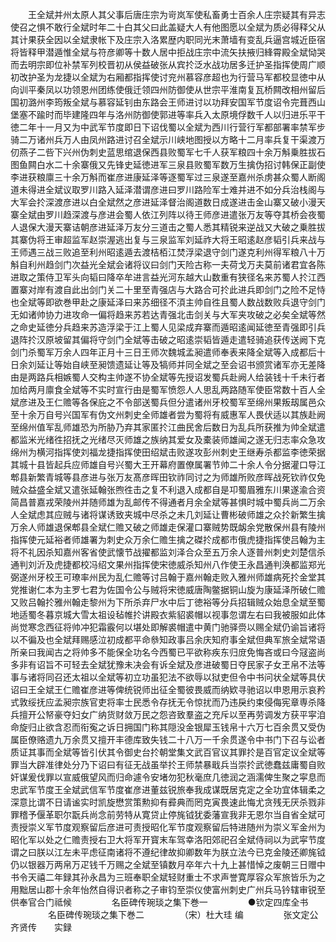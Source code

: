 <!-- { "loadSidebar": true } -->
　　王全斌并州太原人其父事后唐庄宗为岢岚军使私畜勇士百余人庄宗疑其有异志使召之惧不敢行全斌时年二十白其父曰此盖疑大人有他图愿以全斌为质必得释父从其计果获全因以全斌隶帐下及庄宗入洛累歴内职同光末萧墙有变乱兵逼宫城近臣宿将皆释甲潜遁惟全斌与符彦卿等十数人居中拒战庄宗中流矢扶掖归綘霄殿全斌恸哭而去明宗即位补禁军列校晋初从侯益破张从宾扵泛水战功居多迁护圣指挥使周广顺初改护圣为龙捷以全斌为右厢都指挥使讨兖州慕容彦超也为行营马军都校显徳中从向训平秦凤以功领恩州团练使俄迁领四州防御使从世宗平淮南复瓦桥闗改相州留后国初潞州李筠叛全斌与慕容延钊由东路会王师进讨以功拜安国军节度诏令完葺西山堡塞不踰时而毕建隆四年与洛州防御使郭进等率兵入太原境俘数千人以归进乐平干徳二年十一月又为中武军节度即日下诏伐蜀以全斌为西川行营行军都部署率禁军步骑二万诸州兵万人由凤州路进讨召全斌示川峡地图授以方略十二月率兵复干渠渡万仞燕子二呰下兴州伪刺史蓝思绾退保西县败蜀军七千人获军粮四十余万斛乗胜拔石图鱼闗白水二十余寨俄又先锋史延徳进军三泉县败蜀军数万生擒伪招讨韩保正副使李进获粮廪三十余万斛而崔彦进康延泽等逐蜀军过三泉遂至嘉州杀虏甚众蜀人断阁道未得进全斌议取罗川路入延泽潜谓彦进曰罗川路险军士难并进不如分兵治栈阁与大军会扵深渡彦进以白全斌然之彦进延泽督治阁道数日成遂进击金山寨又破小漫天寨全斌由罗川趋深渡与彦进会蜀人依江列阵以待王师彦进遣张万友等夺其桥会夜蜀人退保大漫天寨诘朝彦进延泽万友分三道击之蜀人悉其精锐来逆战又大破之乗胜拔其寨伪将王审超监军赵崇渥逃出复与三泉监军刘延祚大将王昭逺赵彦韬引兵来战与王师遇三战三败追至利州昭逺遁去渡桔栢江焚浮梁退守剑门遂克利州得军粮八十万斛自利州趋剑门次益光全斌会诸将议曰剑门天险古称一夫荷戈万夫莫前诸君宜各陈进取之策侍卫军头向韬曰降卒牟进言益光河东越大山数重有狭径名来苏蜀人扵江西置寨对岸有渡自此出剑门关二十里至青强店与大路合可扵此进兵即剑门之险不足恃也全斌等即欲巻甲赴之康延泽曰来苏细径不湏主帅自徃且蜀人数战数败兵退守剑门无如诸帅协力进攻命一偏将趋来苏若达青强北击剑关与大军夹攻破之必矣全斌等然之命史延徳分兵趋来苏造浮梁于江上蜀人见梁成弃寨而遁昭逺闻延徳至青强即引兵退阵扵汉原坡留其偏将守剑门全斌等击破之昭逺崇韬皆遁走遣轻骑追获传送阙下克剑门杀蜀军万余人四年正月十三日王师次魏城孟昶遣师奉表来降全斌等入成都后十日余刘延让等始自峡至昶馈遗延让等及犒师并同全斌之至会诏书颁赏诸军亦无差降由是两路兵相嫉蜀人交构主帅遂不协全斌等先授诏发蜀兵赴阙人给装钱十千未行者加给两月廪食全斌等不实时宣行由是蜀军愤怨人人思乱两路随军使臣常数十百人全斌彦进及王仁赡等各保庇之不令部送蜀兵但分遣诸州牙校蜀军至绵州果叛刼属邑众至十余万自号兴国军有伪文州刺史全师雄者尝为蜀将有威惠军人畏伏适以其族赴阙至绵州值军乱师雄恐为所胁乃弃其家匿扵江曲民舍后数日为乱兵所获推为帅全斌遣都监米光绪徃招抚之光绪尽灭师雄之族纳其爱女及橐装师雄闻之遂无归志率众急攻绵州为横河指挥使刘福龙捷指挥使田绍斌击败遂攻彭州刺史王继寿杀都监李徳荣据其城十县皆起兵应师雄自号兴蜀大王开幕府置僚属署节帅二十余人令分据灌口导江郫县新繁青城等县彦进与张万友髙彦晖田钦祚同讨之为师雄所败彦晖战死钦祚仅免贼众益盛全斌又遣张延翰张煦徃击之复不利退入成都自是卭蜀眉雅东川果遂渝合资简昌普嘉戎荣陵州并随师雄为乱邮传不得通者月余全斌等甚惧时城中蜀兵尚二万余人全斌虑其应贼与诸将谋诱致夹城中尽杀之未几刘延让曹彬破师雄之众扵新繁生擒万余人师雄退保郫县全斌仁赡又破之师雄走保灌口寨贼势既衂余党散保州县有陵州指挥使元延裕者师雄署为刺史众万余仁赡生擒之磔扵成都市俄虎捷指挥使吕翰为主将不礼因杀知嘉州客省使武懐节战擢都监刘泽合众至五万余人逐普州刺史刘楚信杀通判刘沂及虎捷都校冯绍文果州指挥使宋徳威杀知州八作使王永昌通判涣都监郑光弼遂州牙校王可璙率州民为乱仁赡等讨吕翰于嘉州翰走败入雅州师雄病死扵金堂其党推谢仁本为主罗七君为佐国令公与贼将宋徳威唐陶鳖据铜山旋为康延泽所破仁赡又败吕翰扵雅州翰走黎州为下所杀弃尸水中后丁徳裕等分兵招辑贼众始息全斌至蜀地适蜀冬暮京城大雪太祖设毡帷扵讲殿衣紫貂裘帽以视事忽谓左右曰我被服如此体尚觉寒念西征将帅冲犯霜霰何以堪处即解裘帽遣中黄门驰驿赍以赐全斌仍谕旨诸将以不徧及也全斌拜赐感泣初成都平命叅知政事吕余庆知府事全斌但典军旅全斌常语所亲曰我闻古之将帅多不能保全功名今西蜀已平欲称疾东归庻免悔吝或曰今冦盗尚多非有诏旨不可轻去全斌犹豫未决会有诉全斌及彦进破蜀日夺民家子女玊帛不法等事与诸将同召还太祖以全斌等初立功虽犯法不欲辱以狱吏但令中书问状全斌等具伏诏曰王全斌王仁赡崔彦进等俾统锐师出征全蜀彼畏威而纳欵寻驰诏以申恩用示哀矜式敦绥抚应孟昶宗族官吏将率士民悉令存抚无令惊扰而乃违戾约束侵侮宪章専杀降兵擅开公帑豪夺妇女广纳货财敛万民之怨咨致羣盗之充斥以至再劳调发方获平寜洎命旋归止欲含忍而衔寃之诉日拥国门称其隠没金银犀玉钱帛十六万七百余贯又受伪属臣僚赂遗九万余贯又擅开丰德库致失钱二十八万一千余贯遂令中书门下召与讼者质证其事而全斌等皆引伏其令御史台扵朝堂集文武百官议其罪扵是百官定议全斌等罪当大辟准律处分乃下诏曰有征无战虽举扵王师禁暴戢兵当崇扵武徳蠢兹庸蜀自败奸谋爰伐罪以宣威俄望风而归命遽令安堵勿犯秋毫庶几徳润之涵濡俾生聚之寜息而忠武军节度王全斌武信军节度崔彦进董兹锐旅奉我成谋既居克定之全功宜体辑柔之深意比谓不日请谧实时凯旋懋赏策勲抑有彛典而罔克寅畏速此悔尤贪残无厌杀戮非罪稽予偃革职尔翫兵尚念前劳特从寛贷止停旄钺犹委藩宣我非无恩尔当自省全斌可责授崇义军节度观察留后彦进可责授昭化军节度观察留后特进随州为崇义军金州为昭化军以处之仁赡责授右卫大将军开寳末车驾幸洛阳郊祀召全斌侍祠以为武寜节度谓之曰朕以江左未平虑征南诸将不遵纪律故抑卿数年为朕立法今已克金陵还卿旄钺仍以银器万两帛万疋钱千万赐之全斌至镇数月卒年六十九上甚惜悼之废朝三日赠中书令天禧二年録其孙永昌为三班奉职全斌轻财重士不求声誉寛厚容众军旅皆乐为之用黜居山郡十余年怡然自得识者称之子审钧至崇仪使富州刺史广州兵马钤辖审锐至供奉官合门祗候
　　
　　名臣碑传琬琰之集下巻一
　　
　　●钦定四库全书
　　
　　名臣碑传琬琰之集下巻二
　　
　　（宋）杜大珪 编
　　
　　张文定公齐贤传　　实録
　　
